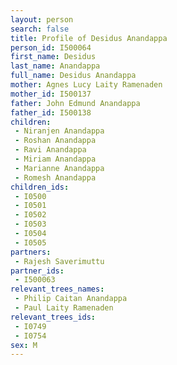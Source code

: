 ```yaml
---
layout: person
search: false
title: Profile of Desidus Anandappa
person_id: I500064
first_name: Desidus
last_name: Anandappa
full_name: Desidus Anandappa
mother: Agnes Lucy Laity Ramenaden
mother_id: I500137
father: John Edmund Anandappa
father_id: I500138
children:
 - Niranjen Anandappa
 - Roshan Anandappa
 - Ravi Anandappa
 - Miriam Anandappa
 - Marianne Anandappa
 - Romesh Anandappa
children_ids:
 - I0500
 - I0501
 - I0502
 - I0503
 - I0504
 - I0505
partners:
 - Rajesh Saverimuttu
partner_ids:
 - I500063
relevant_trees_names:
 - Philip Caitan Anandappa
 - Paul Laity Ramenaden
relevant_trees_ids:
 - I0749
 - I0754
sex: M
---
```


